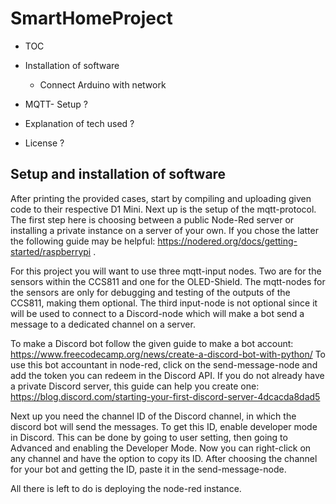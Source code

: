 # SmartHomeProject

- TOC

- Installation of software
  - Connect Arduino with network

- MQTT- Setup ?

- Explanation of tech used ?

- License ?

## Setup and installation of software

After printing the provided cases, start by compiling and uploading given code to their respective D1 Mini.
Next up is the setup of the mqtt-protocol. The first step here is choosing between a public Node-Red server
or installing a private instance on a server of your own. If you chose the latter the following guide may be 
helpful: https://nodered.org/docs/getting-started/raspberrypi .

For this project you will want to use three mqtt-input nodes. Two are for the sensors within the CCS811 and 
one for the OLED-Shield. The mqtt-nodes for the sensors are only for debugging and testing of the outputs of
the CCS811, making them optional. The third input-node is not optional since it will be used to connect to a
Discord-node which will make a bot send a message to a dedicated channel on a server.

To make a Discord bot follow the given guide to make a bot account: 
https://www.freecodecamp.org/news/create-a-discord-bot-with-python/
To use this bot accountant in node-red, click on the send-message-node and add the token you can redeem in 
the Discord API. If you do not already have a private Discord server, this guide can help you create one:
https://blog.discord.com/starting-your-first-discord-server-4dcacda8dad5

Next up you need the channel ID of the Discord channel, in which the discord bot will send the messages.
To get this ID, enable developer mode in Discord. This can be done by going to user setting, then going to 
Advanced and enabling the Developer Mode. Now you can right-click on any channel and have the option to
copy its ID. After choosing the channel for your bot and getting the ID, paste it in the send-message-node.

All there is left to do is deploying the node-red instance.

